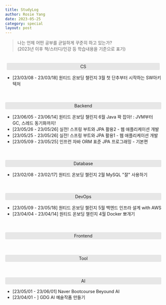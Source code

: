 ```yaml
---
title: StudyLog
author: Rosie Yang
date: 2023-05-25
category: special
layout: post
---
```


> 나는 언제 어떤 공부를 균일하게 꾸준히 하고 있는가?  
> (2023년 이후 책/스터디/인강 등 학습내용을 기준으로 표기)

<br>

<div style="border-radius:3px; background-color:#e7e7e7; padding:3px; margin:5px; text-align: center">CS</div>   

+ [23/03/08 - 23/03/18] 원티드 온보딩 챌린지 3월 첫 단추부터 시작하는 SW아키텍처

<div style="border-radius:3px; background-color:#e7e7e7; padding:3px; margin:50px 0 5px 0; text-align: center">Backend</div>   

+ [23/06/05 - 23/06/14] 원티드 온보딩 챌린지 6월 Java 꽉 잡아! : JVM부터 GC, 스레드 동기화까지!
+ [23/05/26 - 23/05/26] 실전! 스프링 부트와 JPA 활용2 - 웹 애플리케이션 개발
+ [23/05/25 - 23/05/26] 실전! 스프링 부트와 JPA 활용1 - 웹 애플리케이션 개발
+ [23/05/09 - 23/05/25] 인프런 자바 ORM 표준 JPA 프로그래밍 - 기본편

<div style="border-radius:3px; background-color:#e7e7e7; padding:3px; margin:50px 0 5px 0; text-align: center">Database</div> 

+ [23/02/08 - 23/02/17] 원티드 온보딩 챌린지 2월 MySQL "잘" 사용하기 

<div style="border-radius:3px; background-color:#e7e7e7; padding:3px; margin:50px 0 5px 0; text-align: center">DevOps</div>   

+ [23/05/09 - 23/05/18] 원티드 온보딩 챌린지 5월 백엔드 인프라 설계 with AWS
+ [23/04/04 - 23/04/14] 원티드 온보딩 챌린지 4월 Docker 뽀개기

<div style="border-radius:3px; background-color:#e7e7e7; padding:3px; margin:50px 0 5px 0; text-align: center">Frontend</div>   

<div style="border-radius:3px; background-color:#e7e7e7; padding:3px; margin:50px 0 5px 0; text-align: center">Tool</div>   

<div style="border-radius:3px; background-color:#e7e7e7; padding:3px; margin:50px 0 5px 0; text-align: center">AI</div>   

+ [23/05/01 - 23/06/01] Naver Bootcourse Beyound AI
+ [23/04/01 - ] GDG AI 예술작품 만들기

<div style="padding:3px; margin:200px 0;"></div>   
